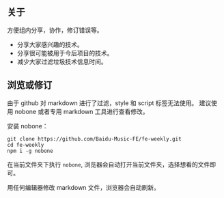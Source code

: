 ## 关于

方便组内分享，协作，修订错误等。

* 分享大家感兴趣的技术。
* 分享很可能被用于今后项目的技术。
* 减少大家过滤垃圾技术信息时间。

## 浏览或修订

由于 github 对 markdown 进行了过滤，style 和 script 标签无法使用。
建议使用 nobone 或者专用 markdown 工具进行查看修改。

安装 nobone：
```
git clone https://github.com/Baidu-Music-FE/fe-weekly.git
cd fe-weekly
npm i -g nobone
```

在当前文件夹下执行 `nobone`, 浏览器会自动打开当前文件夹，选择想看的文件即可。

用任何编辑器修改 markdown 文件，浏览器会自动刷新。

